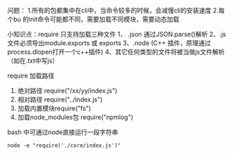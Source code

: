 
问题： 
1.所有的包都集中在cli中，当命令较多的时候，会减慢cli的安装速度 
2.每个bu 的init命令可能都不同，需要加载不同模块，需要动态加载







小知识点：require 只支持加载三种文件
1、 .json 通过JSON.parse()解析
2、.js 文件必须导出module.exports 或 exports
3、.node (C++ 插件，原理通过process.dlopen打开一个c++插件)
4、其它任何类型的文件将被当做js文件解析（如在.txt中写js）


require 加载路径
1. 绝对路径 require("/xx/yy/index.js")
2. 相对路径 require("../index.js")
3. 加载内置模块require("fs")
4. 加载node_modules包 require("npmlog")

bash 中可通过node直接运行一段字符串
```
node -e "require('./core/index.js')"
```

